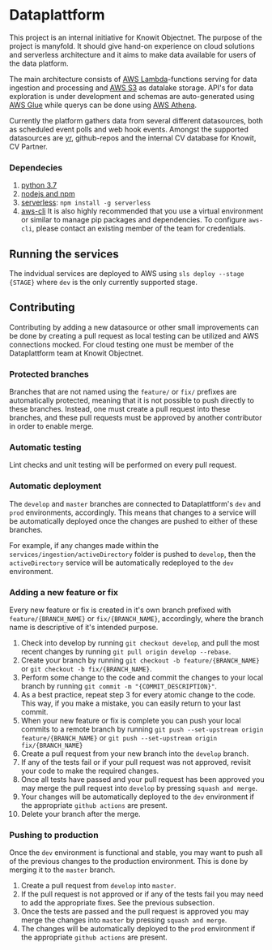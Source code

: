 # Dataplattform
This project is an internal initiative for Knowit Objectnet. The purpose of the project is manyfold. It should give hand-on experience on cloud solutions and serverless architecture and it aims to make data available for users of the data platform. 

The main architecture consists of [AWS Lambda](https://aws.amazon.com/lambda/)-functions serving for data ingestion and processing and [AWS S3](https://aws.amazon.com/s3/) as datalake storage. API's for data exploration is under development and schemas are auto-generated using [AWS Glue](https://aws.amazon.com/glue/) while querys can be done using [AWS Athena](https://aws.amazon.com/athena/).  

Currently the platform gathers data from several different datasources, both as scheduled event polls and web hook events. Amongst the supported datasources are [yr](yr.no), github-repos and the internal CV database for Knowit, CV Partner.  
### Dependecies
1. [python 3.7](https://www.python.org/downloads/)
2. [nodejs and npm](https://www.npmjs.com/get-npm)
3. [serverless](https://serverless.com/framework/docs/getting-started#install-via-npm): `npm install -g serverless`
4. [aws-cli](https://docs.aws.amazon.com/cli/latest/userguide/install-cliv2.html)
It is also highly recommended that you use a virtual environment or similar to manage pip packages and dependencies. 
To configure `aws-cli`, please contact an existing member of the team for credentials.

## Running the services
The indvidual services are deployed to AWS using
`sls deploy --stage {STAGE}` where `dev` is the only currently supported stage.  
## Contributing
Contributing by adding a new datasource or other small improvements can be done by creating a pull request as local testing can be utilized and AWS connections mocked. For cloud testing one must be member of the Dataplattform team at Knowit Objectnet.

### Protected branches
Branches that are not named using the `feature/` or `fix/` prefixes are automatically protected, meaning that it is not possible to push directly to these branches. Instead, one must create a pull request into these branches, and these pull requests must be approved by another contributor in order to enable merge. 

### Automatic testing
Lint checks and unit testing will be performed on every pull request.

### Automatic deployment
The `develop` and `master` branches are connected to Dataplattform's `dev` and `prod` environments, accordingly. This means that changes to a service will be automatically deployed once the changes are pushed to either of these branches. 

For example, if any changes made within the `services/ingestion/activeDirectory` folder is pushed to `develop`, then the `activeDirectory` service will be automatically redeployed to the `dev` environment.

### Adding a new feature or fix
Every new feature or fix is created in it's own branch prefixed with `feature/{BRANCH_NAME}` or `fix/{BRANCH_NAME}`, accordingly, where the branch name is descriptive of it's intended purpose.

1. Check into develop by running `git checkout develop`, and pull the most recent changes by running `git pull origin develop --rebase`.
2. Create your branch by running `git checkout -b feature/{BRANCH_NAME}` or `git checkout -b fix/{BRANCH_NAME}`.
3. Perform some change to the code and commit the changes to your local branch by running `git commit -m "{COMMIT_DESCRIPTION}"`. 
4. As a best practice, repeat step 3 for every atomic change to the code. This way, if you make a mistake, you can easily return to your last commit.
5. When your new feature or fix is complete you can push your local commits to a remote branch by running `git push --set-upstream origin feature/{BRANCH_NAME}` or `git push --set-upstream origin fix/{BRANCH_NAME}`
6. Create a pull request from your new branch into the `develop` branch.
8. If any of the tests fail or if your pull request was not approved, revisit your code to make the required changes.
9. Once all tests have passed and your pull request has been approved you may merge the pull request into `develop` by pressing `squash and merge`.
10. Your changes will be automatically deployed to the `dev` environment if the appropriate `github actions` are present.
11. Delete your branch after the merge.


### Pushing to production
Once the `dev` environment is functional and stable, you may want to push all of the previous changes to the production environment. This is done by merging it to the `master` branch.

1. Create a pull request from `develop` into `master`.
2. If the pull request is not approved or if any of the tests fail you may need to add the appropriate fixes. See the previous subsection.
3. Once the tests are passed and the pull request is approved you may merge the changes into `master` by pressing `squash and merge`.
4. The changes will be automatically deployed to the `prod` environment if the appropriate `github actions` are present.



